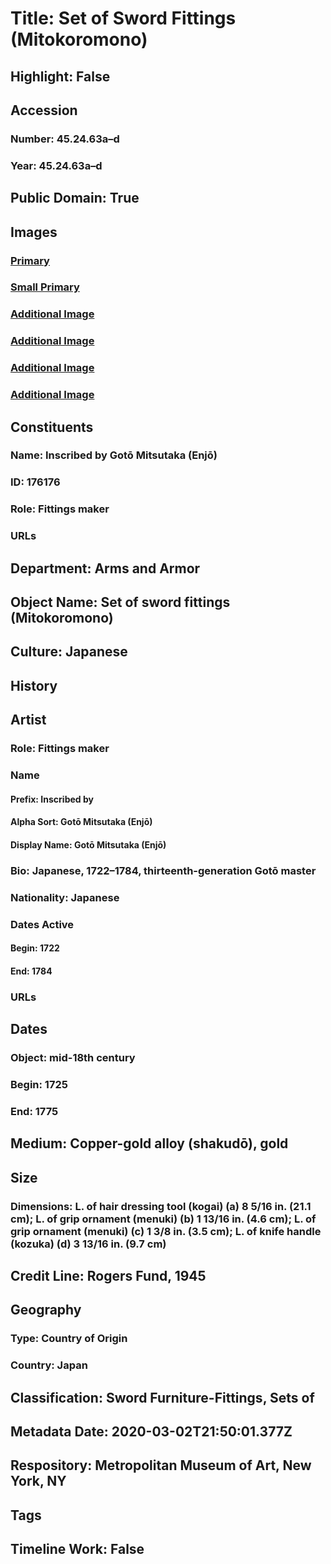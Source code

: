 # Title: Set of Sword Fittings (Mitokoromono)
## Highlight: False
## Accession
### Number: 45.24.63a–d
### Year: 45.24.63a–d
## Public Domain: True
## Images
### [Primary](https://images.metmuseum.org/CRDImages/aa/original/LC-45_24_63a_d-011.jpg)
### [Small Primary](https://images.metmuseum.org/CRDImages/aa/web-large/LC-45_24_63a_d-011.jpg)
### [Additional Image](https://images.metmuseum.org/CRDImages/aa/original/LC-45_24_63a_d-013.jpg)
### [Additional Image](https://images.metmuseum.org/CRDImages/aa/original/LC-45_24_63bc-005.jpg)
### [Additional Image](https://images.metmuseum.org/CRDImages/aa/original/LC-45_24_63a_d-003.jpg)
### [Additional Image](https://images.metmuseum.org/CRDImages/aa/original/LC-45_24_63a_d-004.jpg)
## Constituents
### Name: Inscribed by Gotō Mitsutaka (Enjō)
### ID: 176176
### Role: Fittings maker
### URLs
## Department: Arms and Armor
## Object Name: Set of sword fittings (Mitokoromono)
## Culture: Japanese
## History
## Artist
### Role: Fittings maker
### Name
#### Prefix: Inscribed by
#### Alpha Sort: Gotō Mitsutaka (Enjō)
#### Display Name: Gotō Mitsutaka (Enjō)
### Bio: Japanese, 1722–1784, thirteenth-generation Gotō master
### Nationality: Japanese
### Dates Active
#### Begin: 1722
#### End: 1784
### URLs
## Dates
### Object: mid-18th century
### Begin: 1725
### End: 1775
## Medium: Copper-gold alloy (shakudō), gold
## Size
### Dimensions: L. of hair dressing tool (kogai) (a) 8 5/16 in. (21.1 cm); L. of grip ornament (menuki) (b) 1 13/16 in. (4.6 cm); L. of grip ornament (menuki) (c) 1 3/8 in. (3.5 cm); L. of knife handle (kozuka) (d) 3 13/16 in. (9.7 cm)
## Credit Line: Rogers Fund, 1945
## Geography
### Type: Country of Origin
### Country: Japan
## Classification: Sword Furniture-Fittings, Sets of
## Metadata Date: 2020-03-02T21:50:01.377Z
## Respository: Metropolitan Museum of Art, New York, NY
## Tags
## Timeline Work: False